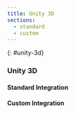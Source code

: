 ```yaml
---
title: Unity 3D
sections:
  - standard
  - custom
---
```


{: #unity-3d}
### Unity 3D
#### Standard Integration
#### Custom Integration
